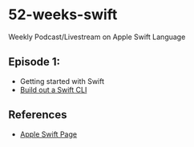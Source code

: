 # 52-weeks-swift
Weekly Podcast/Livestream on Apple Swift Language

## Episode 1: 

* Getting started with Swift
* [Build out a Swift CLI](https://github.com/noahgift/swift-cli)

## References

* [Apple Swift Page](https://developer.apple.com/swift/)
